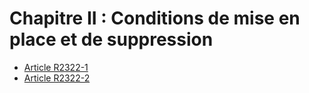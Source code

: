 # Chapitre II : Conditions de mise en place  et de suppression

* [Article R2322-1](./LEGIARTI000022357030.md)
* [Article R2322-2](./LEGIARTI000022357032.md)
